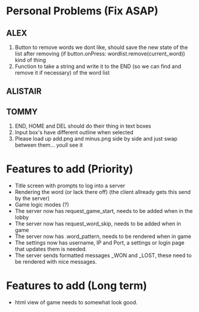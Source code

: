# Personal Problems (Fix ASAP)

## ALEX
1. Button to remove words we dont like, should save the new state of the list after removing (if button.onPress: wordlist.remove(current_word)) kind of thing
2. Function to take a string and write it to the END (so we can find and remove it if necessary) of the word list

## ALISTAIR


## TOMMY
1. END, HOME and DEL should do their thing in text boxes
2. Input box's have different outline when selected
4. Please load up add.png and minus.png side by side and just swap between them... youll see it

# Features to add (Priority)

- Title screen with prompts to log into a server
- Rendering the word (or lack there off) (the client allready gets this send by the server)
- Game logic modes (?)
- The server now has request_game_start, needs to be added when in the lobby
- The server now has request_word_skip, needs to be added when in game
- The server now has .word_pattern, needs to be rendered when in game
- The settings now has username, IP and Port, a settings or login page that updates them is needed.
- The server sends formatted messages _WON and _LOST, these need to be rendered with nice messages.

# Features to add (Long term)
- html view of game needs to somewhat look good.
